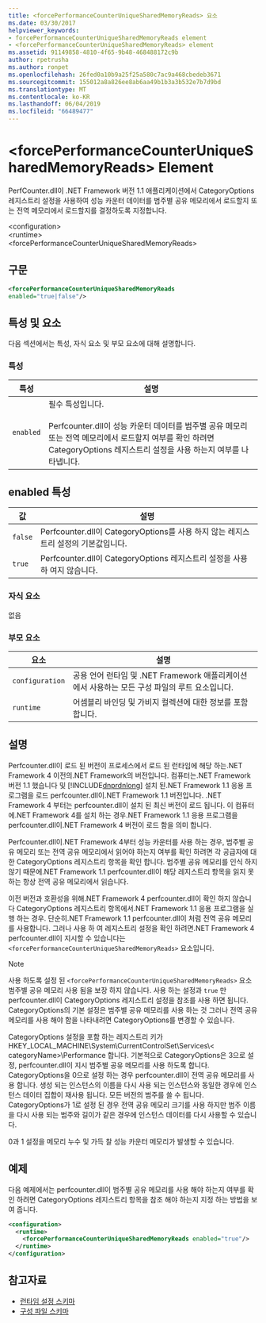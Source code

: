 ```yaml
---
title: <forcePerformanceCounterUniqueSharedMemoryReads> 요소
ms.date: 03/30/2017
helpviewer_keywords:
- forcePerformanceCounterUniqueSharedMemoryReads element
- <forcePerformanceCounterUniqueSharedMemoryReads> element
ms.assetid: 91149858-4810-4f65-9b48-468488172c9b
author: rpetrusha
ms.author: ronpet
ms.openlocfilehash: 26fed0a10b9a25f25a580c7ac9a468cbedeb3671
ms.sourcegitcommit: 155012a8a826ee8ab6aa49b1b3a3b532e7b7d9bd
ms.translationtype: MT
ms.contentlocale: ko-KR
ms.lasthandoff: 06/04/2019
ms.locfileid: "66489477"
---
```

# <a name="forceperformancecounteruniquesharedmemoryreads-element"></a>\<forcePerformanceCounterUniqueSharedMemoryReads> Element
PerfCounter.dll이 .NET Framework 버전 1.1 애플리케이션에서 CategoryOptions 레지스트리 설정을 사용하여 성능 카운터 데이터를 범주별 공유 메모리에서 로드할지 또는 전역 메모리에서 로드할지를 결정하도록 지정합니다.  
  
 \<configuration>  
\<runtime>  
\<forcePerformanceCounterUniqueSharedMemoryReads>  
  
## <a name="syntax"></a>구문  
  
```xml  
<forcePerformanceCounterUniqueSharedMemoryReads   
enabled="true|false"/>  
```  
  
## <a name="attributes-and-elements"></a>특성 및 요소  
 다음 섹션에서는 특성, 자식 요소 및 부모 요소에 대해 설명합니다.  
  
### <a name="attributes"></a>특성  
  
|특성|설명|  
|---------------|-----------------|  
|`enabled`|필수 특성입니다.<br /><br /> Perfcounter.dll이 성능 카운터 데이터를 범주별 공유 메모리 또는 전역 메모리에서 로드할지 여부를 확인 하려면 CategoryOptions 레지스트리 설정을 사용 하는지 여부를 나타냅니다.|  
  
## <a name="enabled-attribute"></a>enabled 특성  
  
|값|설명|  
|-----------|-----------------|  
|`false`|Perfcounter.dll이 CategoryOptions를 사용 하지 않는 레지스트리 설정의 기본값입니다.|  
|`true`|Perfcounter.dll이 CategoryOptions 레지스트리 설정을 사용 하 여지 않습니다.|  
  
### <a name="child-elements"></a>자식 요소  
 없음  
  
### <a name="parent-elements"></a>부모 요소  
  
|요소|설명|  
|-------------|-----------------|  
|`configuration`|공용 언어 런타임 및 .NET Framework 애플리케이션에서 사용하는 모든 구성 파일의 루트 요소입니다.|  
|`runtime`|어셈블리 바인딩 및 가비지 컬렉션에 대한 정보를 포함합니다.|  
  
## <a name="remarks"></a>설명  
 Perfcounter.dll이 로드 된 버전이 프로세스에서 로드 된 런타임에 해당 하는.NET Framework 4 이전의.NET Framework의 버전입니다. 컴퓨터는.NET Framework 버전 1.1 했습니다 및 [!INCLUDE[dnprdnlong](../../../../../includes/dnprdnlong-md.md)] 설치 된.NET Framework 1.1 응용 프로그램을 로드 perfcounter.dll이.NET Framework 1.1 버전입니다. .NET Framework 4 부터는 perfcounter.dll이 설치 된 최신 버전이 로드 됩니다. 이 컴퓨터에.NET Framework 4를 설치 하는 경우.NET Framework 1.1 응용 프로그램을 perfcounter.dll이.NET Framework 4 버전이 로드 함을 의미 합니다.  
  
 Perfcounter.dll이.NET Framework 4부터 성능 카운터를 사용 하는 경우, 범주별 공유 메모리 또는 전역 공유 메모리에서 읽어야 하는지 여부를 확인 하려면 각 공급자에 대 한 CategoryOptions 레지스트리 항목을 확인 합니다. 범주별 공유 메모리를 인식 하지 않기 때문에.NET Framework 1.1 perfcounter.dll이 해당 레지스트리 항목을 읽지 못하는 항상 전역 공유 메모리에서 읽습니다.  
  
 이전 버전과 호환성을 위해.NET Framework 4 perfcounter.dll이 확인 하지 않습니다 CategoryOptions 레지스트리 항목에서.NET Framework 1.1 응용 프로그램을 실행 하는 경우. 단순히.NET Framework 1.1 perfcounter.dll이 처럼 전역 공유 메모리를 사용합니다. 그러나 사용 하 여 레지스트리 설정을 확인 하려면.NET Framework 4 perfcounter.dll이 지시할 수 있습니다는 `<forcePerformanceCounterUniqueSharedMemoryReads>` 요소입니다.  
  
> [!NOTE]
>  사용 하도록 설정 된 `<forcePerformanceCounterUniqueSharedMemoryReads>` 요소 범주별 공유 메모리 사용 됨을 보장 하지 않습니다. 사용 하는 설정과 `true` 만 perfcounter.dll이 CategoryOptions 레지스트리 설정을 참조를 사용 하면 됩니다. CategoryOptions의 기본 설정은 범주별 공유 메모리를 사용 하는 것 그러나 전역 공유 메모리를 사용 해야 함을 나타내려면 CategoryOptions를 변경할 수 있습니다.  
  
 CategoryOptions 설정을 포함 하는 레지스트리 키가 HKEY_LOCAL_MACHINE\System\CurrentControlSet\Services\\< categoryName\>\Performance 합니다. 기본적으로 CategoryOptions은 3으로 설정, perfcounter.dll이 지시 범주별 공유 메모리를 사용 하도록 합니다. CategoryOptions을 0으로 설정 하는 경우 perfcounter.dll이 전역 공유 메모리를 사용 합니다. 생성 되는 인스턴스의 이름을 다시 사용 되는 인스턴스와 동일한 경우에 인스턴스 데이터 집합이 재사용 됩니다. 모든 버전의 범주를 쓸 수 됩니다. CategoryOptions가 1로 설정 된 경우 전역 공유 메모리 크기를 사용 하지만 범주 이름을 다시 사용 되는 범주와 길이가 같은 경우에 인스턴스 데이터를 다시 사용할 수 있습니다.  
  
 0과 1 설정을 메모리 누수 및 가득 찰 성능 카운터 메모리가 발생할 수 있습니다.  
  
## <a name="example"></a>예제  
 다음 예제에서는 perfcounter.dll이 범주별 공유 메모리를 사용 해야 하는지 여부를 확인 하려면 CategoryOptions 레지스트리 항목을 참조 해야 하는지 지정 하는 방법을 보여 줍니다.  
  
```xml  
<configuration>  
  <runtime>  
    <forcePerformanceCounterUniqueSharedMemoryReads enabled="true"/>  
  </runtime>  
</configuration>  
```  
  
## <a name="see-also"></a>참고자료

- [런타임 설정 스키마](../../../../../docs/framework/configure-apps/file-schema/runtime/index.md)
- [구성 파일 스키마](../../../../../docs/framework/configure-apps/file-schema/index.md)
